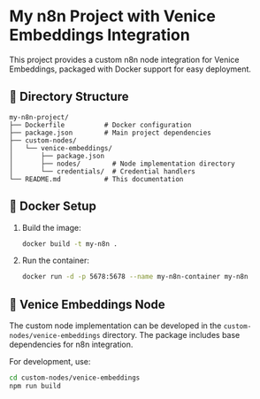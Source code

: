 # My n8n Project with Venice Embeddings Integration

This project provides a custom n8n node integration for Venice Embeddings, packaged with Docker support for easy deployment.

## 📁 Directory Structure
```
my-n8n-project/
├── Dockerfile          # Docker configuration
├── package.json        # Main project dependencies
├── custom-nodes/
│   └── venice-embeddings/
│       ├── package.json
│       ├── nodes/        # Node implementation directory
│       └── credentials/  # Credential handlers
└── README.md           # This documentation
```

## 🐳 Docker Setup
1. Build the image:
   ```bash
   docker build -t my-n8n .
   ```

2. Run the container:
   ```bash
   docker run -d -p 5678:5678 --name my-n8n-container my-n8n
   ```

## 🧩 Venice Embeddings Node
The custom node implementation can be developed in the `custom-nodes/venice-embeddings` directory. The package includes base dependencies for n8n integration.

For development, use:
```bash
cd custom-nodes/venice-embeddings
npm run build
